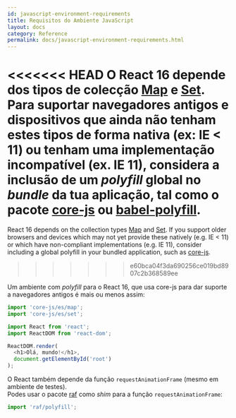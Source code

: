 ```yaml
---
id: javascript-environment-requirements
title: Requisitos do Ambiente JavaScript
layout: docs
category: Reference
permalink: docs/javascript-environment-requirements.html
---
```


<<<<<<< HEAD
O React 16 depende dos tipos de colecção [Map](https://developer.mozilla.org/pt-BR/docs/Web/JavaScript/Reference/Global_Objects/Map) e [Set](https://developer.mozilla.org/pt-BR/docs/Web/JavaScript/Reference/Global_Objects/Set). Para suportar navegadores antigos e dispositivos que ainda não tenham estes tipos de forma nativa (ex: IE < 11) ou tenham uma implementação incompatível (ex. IE 11), considera a inclusão de um _polyfill_ global no _bundle_ da tua aplicação, tal como o pacote [core-js](https://github.com/zloirock/core-js) ou [babel-polyfill](https://babeljs.io/docs/usage/polyfill/).
=======
React 16 depends on the collection types [Map](https://developer.mozilla.org/en-US/docs/Web/JavaScript/Reference/Global_Objects/Map) and [Set](https://developer.mozilla.org/en-US/docs/Web/JavaScript/Reference/Global_Objects/Set). If you support older browsers and devices which may not yet provide these natively (e.g. IE < 11) or which have non-compliant implementations (e.g. IE 11), consider including a global polyfill in your bundled application, such as [core-js](https://github.com/zloirock/core-js).
>>>>>>> e60bca04f3da690256ce019bd8907c2b368589ee

Um ambiente com _polyfill_ para o React 16, que usa core-js para dar suporte a navegadores antigos é mais ou menos assim:

```js
import 'core-js/es/map';
import 'core-js/es/set';

import React from 'react';
import ReactDOM from 'react-dom';

ReactDOM.render(
  <h1>Olá, mundo!</h1>,
  document.getElementById('root')
);
```

O React também depende da função `requestAnimationFrame` (mesmo em ambiente de testes).  
Podes usar o pacote [raf](https://www.npmjs.com/package/raf)  como _shim_ para a função `requestAnimationFrame`:

```js
import 'raf/polyfill';
```
